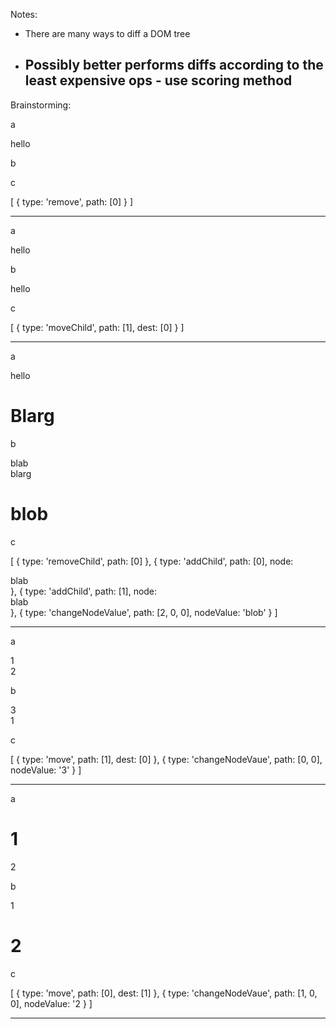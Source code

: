 Notes:

- There are many ways to diff a DOM tree
- Possibly better performs diffs according to the least expensive ops - use scoring method
  -

Brainstorming:

a

<div>
  hello
  <span>
</div>

b

<div>
  <span />
</div>

c

[
  { type: 'remove', path: [0] }
]

----------------------------------------------------

a

<div>
  hello
  <span>
</div>

b

<div>
  <span />
  hello
</div>

c

[
  { type: 'moveChild', path: [1], dest: [0] }
]

----------------------------------------------------

a

<div>
  hello
  <div>
    <h1>Blarg</h1>
  </div>
</div>

b

<div>
  <div>blab</div>
  <div>blarg</div>
  <div>
    <h1>blob</h1>
  </div>
</div>

c

[
  { type: 'removeChild', path: [0] },
  { type: 'addChild', path: [0], node:<div>blab</div> },
  { type: 'addChild', path: [1], node:<div>blab</div> },
  { type: 'changeNodeValue', path: [2, 0, 0], nodeValue: 'blob' }
]

----------------------------------------------------

a

<div>
  <div id="a">1</div>
  <div id="b">2</div>
</div>

b

<div>
  <div id="b">3</div>
  <div id="a">1</div>
</div>

c

[
  { type: 'move', path: [1], dest: [0] },
  { type: 'changeNodeVaue', path: [0, 0], nodeValue: '3' }
]

----------------------------------------------------

a

<div>
  <div class="a"><h1>1</h1></div>
  <div class="a">2</div>
</div>

b

<div>
  <div class="a">1</div>
  <div class="a"><h1>2</h1></div>
</div>

c

[
  { type: 'move', path: [0], dest: [1] },
  { type: 'changeNodeVaue', path: [1, 0, 0], nodeValue: '2 }
]

----------------------------------------------------